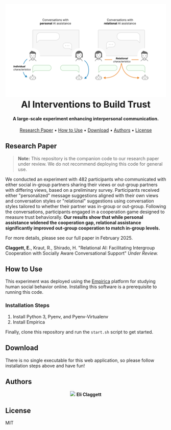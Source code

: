 <h1 align="center">
  <br>
  <img src="https://raw.githubusercontent.com/eliclaggett/Language-Intervention-Experiment/refs/heads/main/assets/experiment_concept.svg" width="800"></a>
  <br>
  AI Interventions to Build Trust
</h1>

<h4 align="center">A large-scale experiment enhancing interpersonal communication.</h4>

<p align="center">
  <a href="#research-paper">Research Paper</a> •
  <a href="#how-to-use">How to Use</a> •
  <a href="#download">Download</a> •
  <a href="#authors">Authors</a> •
  <a href="#license">License</a>
</p>

<!-- ![screenshot]() -->

## Research Paper

> **Note:**
> This repository is the companion code to our research paper under review. We do not recommend deploying this code for general use.

We conducted an experiment with 482 participants who communicated with either social in-group partners sharing their views or out-group partners with differing views, based on a preliminary survey. Participants received either "personalized" message suggestions aligned with their own views and conversation styles or "relational" suggestions using conversation styles tailored to whether their partner was in-group or out-group.  Following the conversations, participants engaged in a cooperation game designed to measure trust behaviorally. **Our results show that while personal assistance widened the cooperation gap, relational assistance significantly improved out-group cooperation to match in-group levels.**

For more details, please see our full paper in February 2025.

**Claggett, E.**, Kraut, R., Shirado, H. "Relational AI: Facilitating Intergroup Cooperation with Socially Aware Conversational Support" _Under Review._

## How to Use

This experiment was deployed using the [Empirica](https://empirica.ly) platform for studying human social behavior online. Installing this software is a prerequisite to running this code.

### Installation Steps

1. Install Python 3, Pyenv, and Pyenv-Virtualenv
2. Install Empirica

Finally, clone this repository and run the `start.sh` script to get started.

## Download

There is no single executable for this web application, so please follow installation steps above and have fun!

## Authors

<p align="center">
  <span>
    <img src="/img1.png" width="100" />
    <strong>Eli Claggett</strong>
  </span>
</p>

## License

MIT